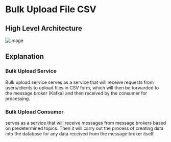 # Bulk Upload File CSV

## High Level Architecture
![image](https://github.com/fahmikudo/bulk-upload/assets/20161826/21819cc2-a5d6-484b-82e2-790f9f9adf46)

## Explanation

### Bulk Upload Service
Bulk upload service serves as a service that will receive requests from users/clients to upload files in CSV form, which will then be forwarded to the message broker (Kafka) and then received by the consumer for processing.

### Bulk Upload Consumer
serves as a service that will receive messages from message brokers based on predetermined topics. Then it will carry out the process of creating data into the database for any data received from the message broker itself.
